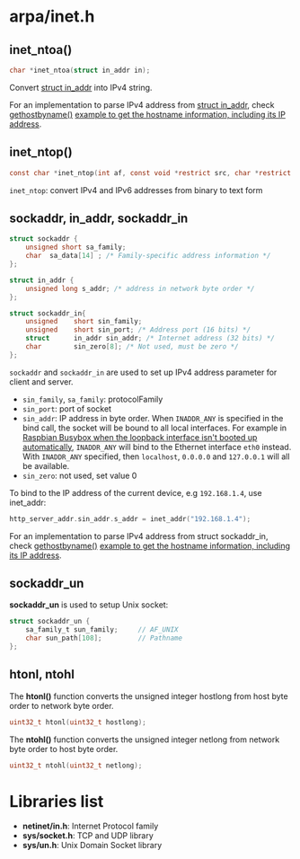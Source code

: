 # arpa/inet.h

## inet_ntoa()
```c
char *inet_ntoa(struct in_addr in);
```
Convert [struct in_addr](#sockaddr-in_addr-sockaddr_in) into IPv4 string.

For an implementation to parse IPv4 address from [struct in_addr](#sockaddr-in_addr-sockaddr_in), check [gethostbyname()]() [example to get the hostname information, including its IP address](../../Application%20layer/HTTP%20client/TCP%20socket/get_host_information.c).

## inet_ntop()

```c
const char *inet_ntop(int af, const void *restrict src, char *restrict dst, socklen_t size);
```

``inet_ntop``: convert IPv4 and IPv6 addresses from binary to text form

## sockaddr, in_addr, sockaddr_in

```c
struct sockaddr { 
    unsigned short sa_family;
    char  sa_data[14] ; /* Family-specific address information */
}; 

struct in_addr {
    unsigned long s_addr; /* address in network byte order */
};

struct sockaddr_in{
    unsigned	short sin_family;
    unsigned	short sin_port; /* Address port (16 bits) */
    struct		in_addr sin_addr; /* Internet address (32 bits) */
    char    	sin_zero[8]; /* Not used, must be zero */
};
```

``sockaddr`` and ``sockaddr_in`` are used to set up IPv4 address parameter for client and server.

* ``sin_family``, ``sa_family``: protocolFamily
* ``sin_port``: port of socket
* ``sin_addr``: IP address in byte order. When ``INADDR_ANY`` is specified in the bind call, the socket will be bound to all local interfaces. For example in [Raspbian Busybox when the loopback interface isn't booted up automatically](), ``INADDR_ANY`` will bind to the Ethernet interface ``eth0`` instead. With ``INADDR_ANY`` specified, then ``localhost``, ``0.0.0.0`` and ``127.0.0.1`` will all be available.
* ``sin_zero``: not used, set value 0

To bind to the IP address of the current device, e.g ``192.168.1.4``, use inet_addr:
```c
http_server_addr.sin_addr.s_addr = inet_addr("192.168.1.4");
```
For an implementation to parse IPv4 address from struct sockaddr_in, check [gethostbyname()]() [example to get the hostname information, including its IP address](../Application%20layer/HTTP%20client/TCP%20socket/get_host_information.c).

## sockaddr_un
**sockaddr_un** is used to setup Unix socket:
```c
struct sockaddr_un {
    sa_family_t sun_family;     // AF_UNIX
    char sun_path[108];         // Pathname
};
```
## htonl, ntohl

The **htonl()** function converts the unsigned integer hostlong from host byte order to network byte order.
```c
uint32_t htonl(uint32_t hostlong);
```
The **ntohl()** function converts the unsigned integer netlong from network byte order to host byte order.
```c
uint32_t ntohl(uint32_t netlong);
```
# Libraries list

* **netinet/in.h**: Internet Protocol family
* **sys/socket.h**: TCP and UDP library
* **sys/un.h**: Unix Domain Socket library
